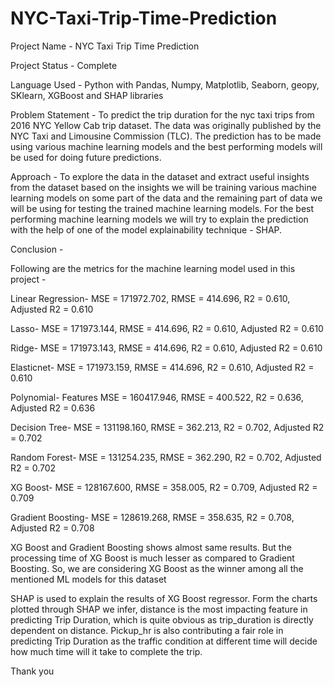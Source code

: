 # NYC-Taxi-Trip-Time-Prediction

Project Name - NYC Taxi Trip Time Prediction

Project Status - Complete

Language Used - Python with Pandas, Numpy, Matplotlib, Seaborn, geopy, SKlearn, XGBoost and SHAP libraries

Problem Statement - To predict the trip duration for the nyc taxi trips from 2016 NYC Yellow Cab trip dataset. The data was originally published by the NYC Taxi and Limousine Commission (TLC). The prediction has to be made using various machine learning models and the best performing models will be used for doing future predictions.

Approach - To explore the data in the dataset and extract useful insights from the dataset based on the insights we will be training various machine learning models on some part of the data and the remaining part of data we will be using for testing the trained machine learning models. For the best performing machine learning models we will try to explain the prediction with the help of one of the model explainability technique - SHAP.

Conclusion -

Following are the metrics for the machine learning model used in this project - 

Linear Regression- 	MSE = 171972.702, RMSE = 414.696, R2 = 0.610, Adjusted R2 = 0.610

Lasso-	MSE = 171973.144, RMSE = 414.696, R2 = 0.610, Adjusted R2 = 0.610

Ridge-	MSE = 171973.143, RMSE = 414.696, R2 = 0.610, Adjusted R2 = 0.610

Elasticnet-	MSE = 171973.159, RMSE = 414.696, R2 = 0.610, Adjusted R2 = 0.610

Polynomial- Features	MSE = 160417.946, RMSE = 400.522, R2 = 0.636, Adjusted R2 = 0.636

Decision Tree-	MSE = 131198.160, RMSE = 362.213, R2 = 0.702, Adjusted R2 = 0.702

Random Forest-	MSE = 131254.235, RMSE = 362.290, R2 = 0.702, Adjusted R2 = 0.702

XG Boost-	MSE = 128167.600, RMSE = 358.005, R2 = 0.709, Adjusted R2 = 0.709

Gradient Boosting-	MSE = 128619.268, RMSE = 358.635, R2 = 0.708, Adjusted R2 = 0.708

XG Boost and Gradient Boosting shows almost same results. But the processing time of XG Boost is much lesser as compared to Gradient Boosting. So, we are considering XG Boost as the winner among all the mentioned ML models for this dataset

SHAP is used to explain the results of XG Boost regressor. Form the charts plotted through SHAP we infer, distance is the most impacting feature in predicting Trip Duration, which is quite obvious as trip_duration is directly dependent on distance. Pickup_hr is also contributing a fair role in predicting Trip Duration as the traffic condition at different time will decide how much time will it take to complete the trip.

Thank you


